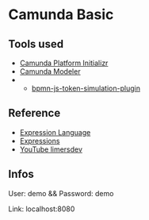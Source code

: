 # Camunda Basic

## Tools used
- [Camunda Platform Initializr](https://start.camunda.com/)
- [Camunda Modeler](https://camunda.com/download/modeler/)
- - [bpmn-js-token-simulation-plugin](https://github.com/bpmn-io/bpmn-js-token-simulation-plugin)

## Reference
- [Expression Language](https://docs.camunda.org/manual/7.16/user-guide/process-engine/expression-language/)
- [Expressions](https://docs.camunda.io/docs/components/concepts/expressions/)
- [YouTube limersdev](https://www.youtube.com/watch?v=Sw3ljynH6Fs)

## Infos
User: demo &&
Password: demo

Link: localhost:8080